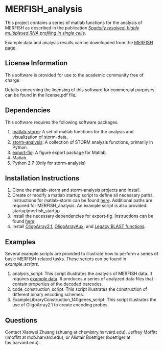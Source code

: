 # MERFISH_analysis
This project contains a series of matlab functions for the analysis of MERFISH as described 
in the publication [*Spatially resolved, highly multiplexed RNA profiling in single cells*](http://www.ncbi.nlm.nih.gov/pubmed/25858977).

Example data and analysis results can be downloaded from the [MERFISH page](http://zhuang.harvard.edu/merfish/). 

## License Information
This software is provided for use to the academic community free of charge. 

Details concerning the licensing of this software for commercial purposes can be found in the license.pdf file. 

## Dependencies
This software requires the following software packages.

1. [matlab-storm](https://github.com/ZhuangLab/matlab-storm): A set of matlab functions for the analysis and visualization of storm-data.
2. [storm-analysis](https://github.com/ZhuangLab/storm-analysis): A collection of STORM analysis functions, primarily in Python.
3. [export-fig](https://github.com/altmany/export_fig): A figure export package for Matlab. 
4. Matlab.
5. Python 2.7 (Only for storm-analysis)

## Installation Instructions

1. Clone the matlab-storm and storm-analysis projects and install.
2. Create or modify a matlab startup script to define all necessary paths. Instructions for matlab-storm can be found [here](https://github.com/ZhuangLab/matlab-storm/blob/master/README.md). 
Additional paths are required for MERFISH_analysis. An example script is also provided: startup\merfish_startup
3. Install the necessary dependencies for export-fig. Instructions can be found [here](https://github.com/altmany/export_fig).
4. Install [OligoArray2.1](http://berry.engin.umich.edu/oligoarray2), [OligoArrayAux](http://unafold.rna.albany.edu/?q=DINAMelt/OligoArrayAux), and [Legacy BLAST functions](https://blast.ncbi.nlm.nih.gov/Blast.cgi?PAGE_TYPE=BlastDocs&DOC_TYPE=Download).  

## Examples
Several example scripts are provided to illustrate how to perform a series of basic MERFISH-related tasks.  These scripts can be found in *example_scripts*.

1. analysis_script: This script illustrates the analysis of MERFISH data. It requires [example data](http://zhuang.harvard.edu/merfish/). It produces a series of analyzed data files that contain properties of the decoded barcodes.
2. code_construction_script: This script illustrates the construction of different binary encoding schemes.
3. ExampleLibraryConstruction_140genes_script: This script illustrates the use of OligoArray2.1 to create encoding probes.

## Questions
Contact Xiaowei Zhuang (zhuang at chemistry.harvard.edu), Jeffrey Moffitt (lmoffitt at mcb.harvard.edu), or Alistair Boettiger (boettiger at fas.harvard.edu).


